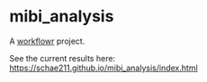 # mibi_analysis

A [workflowr][] project.

See the current results here: https://schae211.github.io/mibi_analysis/index.html

[workflowr]: https://github.com/jdblischak/workflowr
